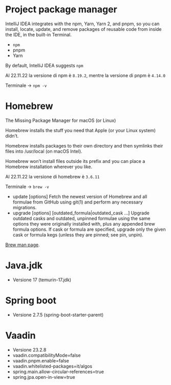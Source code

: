 # Project package manager

IntelliJ IDEA integrates with the npm, Yarn, Yarn 2, and pnpm, so you can install, locate, update, and remove packages of reusable code from
inside the IDE, in the built-in Terminal.

- `npm`
- pnpm
- Yarn

By default, IntelliJ IDEA suggests `npm`

Al 22.11.22 la versione di npm è `8.19.2`, mentre la versione di pnpm è `4.14.0`

Terminale -> `npm -v`

# Homebrew

The Missing Package Manager for macOS (or Linux)

Homebrew installs the stuff you need that Apple (or your Linux system) didn’t.

Homebrew installs packages to their own directory and then symlinks their files into /usr/local (on macOS Intel).

Homebrew won’t install files outside its prefix and you can place a Homebrew installation wherever you like.

Al 22.11.22 la versione di homebrew è `3.6.11`

Terminale -> `brew -v`

- update [options]
  Fetch the newest version of Homebrew and all formulae from GitHub using git(1) and perform any necessary migrations.
- upgrade [options] [outdated_formula|outdated_cask …]
  Upgrade outdated casks and outdated, unpinned formulae using the same options they were originally installed with, plus any appended brew
  formula options. If cask or formula are specified, upgrade only the given cask or formula kegs (unless they are pinned; see pin, unpin).

[Brew man page](https://docs.brew.sh/Manpage).

# Java.jdk

- Versione 17 (temurin-17.jdk)

# Spring boot

- Versione 2.7.5 (spring-boot-starter-parent)

# Vaadin

- Versione 23.2.8
- vaadin.compatibilityMode=false
- vaadin.pnpm.enable=false
- vaadin.whitelisted-packages=it/algos
- spring.main.allow-circular-references=true
- spring.jpa.open-in-view=true
